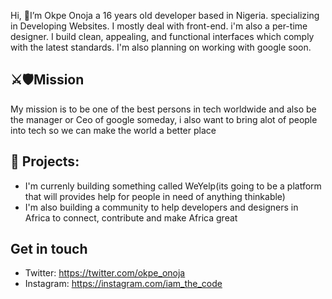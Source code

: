 
Hi, 👋I’m Okpe Onoja a 16 years old developer based in Nigeria. specializing in Developing Websites. I mostly deal with front-end. i'm also a per-time designer. I build clean, appealing, and functional interfaces which comply with the latest standards. I'm also  planning on working with google soon.
## ⚔️🛡Mission
My mission is to be one of the best persons in tech worldwide and also be the manager or Ceo of google someday, i also want to bring alot of people into tech so we can make the world a better place 

## 🌱 Projects: 
- I'm currenly building something called WeYelp(its going to be a platform that will provides help for people in need of anything thinkable)  
-  I'm also building a community to help developers and designers in Africa to connect, contribute and make Africa great
## Get in touch
- Twitter: https://twitter.com/okpe_onoja
- Instagram: https://instagram.com/iam_the_code
